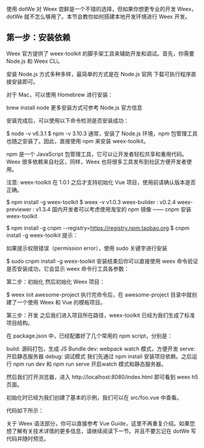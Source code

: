 使用 dotWe 对 Weex 尝鲜是一个不错的选择，但如果你想更专业的开发 Weex， dotWe 就不怎么够用了。本节会教你如何搭建本地开发环境进行 Weex 开发。

## 第一步：安装依赖

Weex 官方提供了 weex-toolkit 的脚手架工具来辅助开发和调试。首先，你需要 Node.js 和 Weex CLi。

安装 Node.js 方式多种多样，最简单的方式是在 Node.js 官网 下载可执行程序直接安装即可。

对于 Mac，可以使用 Homebrew 进行安装：

brew install node
更多安装方式可参考 Node.js 官方信息

安装完成后，可以使用以下命令检测是否安装成功：

$ node -v
v6.3.1
$ npm -v
3.10.3
通常，安装了 Node.js 环境，npm 包管理工具也随之安装了。因此，直接使用 npm 来安装 weex-toolkit。

npm 是一个 JavaScript 包管理工具，它可以让开发者轻松共享和重用代码。Weex 很多依赖来自社区，同样，Weex 也将很多工具发布到社区方便开发者使用。

注意: weex-toolkit 在 1.0.1 之后才支持初始化 Vue 项目，使用前请确认版本是否正确。

$ npm install -g weex-toolkit
$ weex -v
v1.0.3
weex-builder : v0.2.4
weex-previewer : v1.3.4
国内开发者可以考虑使用淘宝的 npm 镜像 —— cnpm 安装 weex-toolkit

$ npm install -g cnpm --registry=https://registry.npm.taobao.org
$ cnpm install -g weex-toolkit
提示：

如果提示权限错误（permission error），使用 sudo 关键字进行安装

$ sudo cnpm install -g weex-toolkit
安装结束后你可以直接使用 weex 命令验证是否安装成功，它会显示 weex 命令行工具各参数：



第二步：初始化
然后初始化 Weex 项目：

$ weex init awesome-project
执行完命令后，在 awesome-project 目录中就创建了一个使用 Weex 和 Vue 的模板项目。

第三步：开发
之后我们进入项目所在路径，weex-toolkit 已经为我们生成了标准项目结构。

在 package.json 中，已经配置好了几个常用的 npm script，分别是：

build: 源码打包，生成 JS Bundle
dev: webpack watch 模式，方便开发
serve: 开启静态服务器
debug: 调试模式
我们先通过 npm install 安装项目依赖。之后运行 npm run dev 和 npm run serve 开启watch 模式和静态服务器。

然后我们打开浏览器，进入 http://localhost:8080/index.html 即可看到 weex h5 页面。

初始化时已经为我们创建了基本的示例，我们可以在 src/foo.vue 中查看。

代码如下所示：

<template>
  <div class="wrapper">
    <text class="weex">Hello Weex !</text>
    <text class="vue">Hello Vue !</text>
  </div>
</template>
<style scoped>
  .wrapper {
    flex-direction: column;
    justify-content: center;
  }
  .weex {
   font-size: 60px;
   text-align: center;
   color: #1B90F7;
  }
  .vue {
   font-size: 60px;
   text-align: center;
   margin-top: 30px;
   color: #41B883;
  }
</style>
关于 Weex 语法部分，你可以直接参考 Vue Guide，这里不再重复介绍。如果您想了解有关技术详情的更多信息，请继续阅读下一节。并且不要忘记在 dotWe 写代码并随时预览。